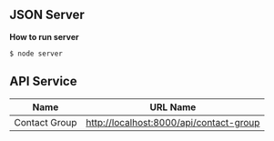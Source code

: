 
## JSON Server

**How to run server**

```linux
$ node server
```


## API Service

|Name| URL Name|
|---|---|
|Contact Group| [http://localhost:8000/api/contact-group](http://localhost:8000/api/contact-group)